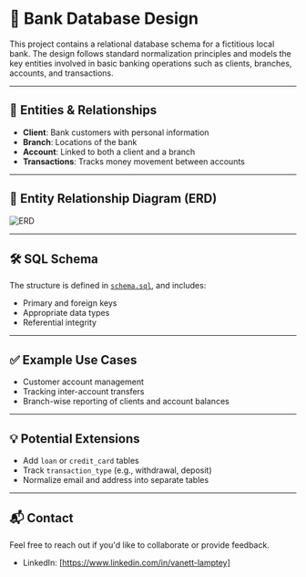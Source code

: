# 🏦 Bank Database Design

This project contains a relational database schema for a fictitious local bank. The design follows standard normalization principles and models the key entities involved in basic banking operations such as clients, branches, accounts, and transactions.

---

## 📌 Entities & Relationships

- **Client**: Bank customers with personal information
- **Branch**: Locations of the bank
- **Account**: Linked to both a client and a branch
- **Transactions**: Tracks money movement between accounts

---

## 🧩 Entity Relationship Diagram (ERD)

![ERD]([https://drive.google.com/file/d/1NfRwb87KsBXVK2KeZYHFY0_oBlV184AR/view?usp=sharing])

---

## 🛠️ SQL Schema

The structure is defined in [`schema.sql`](schema.sql), and includes:
- Primary and foreign keys
- Appropriate data types
- Referential integrity

---

## ✅ Example Use Cases

- Customer account management
- Tracking inter-account transfers
- Branch-wise reporting of clients and account balances

---

## 💡 Potential Extensions

- Add `loan` or `credit_card` tables
- Track `transaction_type` (e.g., withdrawal, deposit)
- Normalize email and address into separate tables

---

## 📬 Contact

Feel free to reach out if you'd like to collaborate or provide feedback.

- LinkedIn: [https://www.linkedin.com/in/vanett-lamptey]
